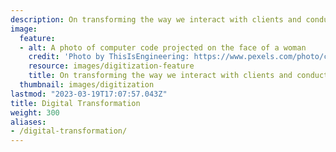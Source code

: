 ```yaml
---
description: On transforming the way we interact with clients and conduct business
image:
  feature:
  - alt: A photo of computer code projected on the face of a woman
    credit: 'Photo by ThisIsEngineering: https://www.pexels.com/photo/code-projected-over-woman-3861969/'
    resource: images/digitization-feature
    title: On transforming the way we interact with clients and conduct business
  thumbnail: images/digitization
lastmod: "2023-03-19T17:07:57.043Z"
title: Digital Transformation
weight: 300
aliases:
- /digital-transformation/
---
```

